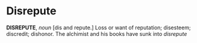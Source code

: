 # Disrepute

**DISREPUTE**, _noun_ \[dis and repute.\] Loss or want of reputation; disesteem; discredit; dishonor. The alchimist and his books have sunk into _disrepute_